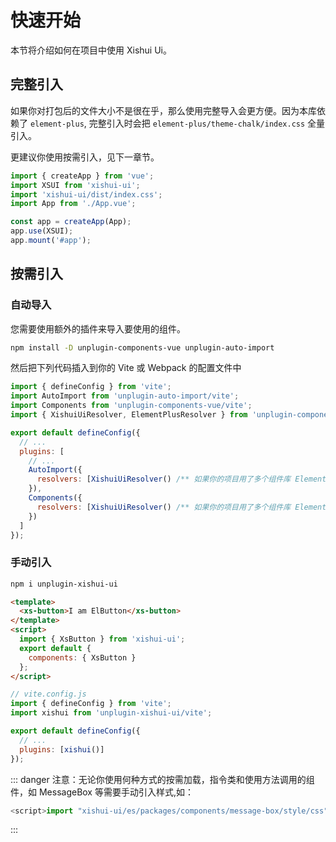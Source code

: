 # 快速开始

本节将介绍如何在项目中使用 Xishui Ui。

## 完整引入

如果你对打包后的文件大小不是很在乎，那么使用完整导入会更方便。因为本库依赖了 `element-plus`, 完整引入时会把 `element-plus/theme-chalk/index.css` 全量引入。

更建议你使用按需引入，见下一章节。

```js
import { createApp } from 'vue';
import XSUI from 'xishui-ui';
import 'xishui-ui/dist/index.css';
import App from './App.vue';

const app = createApp(App);
app.use(XSUI);
app.mount('#app');
```

## 按需引入

### 自动导入

您需要使用额外的插件来导入要使用的组件。

```bash
npm install -D unplugin-components-vue unplugin-auto-import
```

然后把下列代码插入到你的 Vite 或 Webpack 的配置文件中

```js
import { defineConfig } from 'vite';
import AutoImport from 'unplugin-auto-import/vite';
import Components from 'unplugin-components-vue/vite';
import { XishuiUiResolver, ElementPlusResolver } from 'unplugin-components-vue/resolvers';

export default defineConfig({
  // ...
  plugins: [
    // ...
    AutoImport({
      resolvers: [XishuiUiResolver() /** 如果你的项目用了多个组件库 ElementPlusResolver() */]
    }),
    Components({
      resolvers: [XishuiUiResolver() /** 如果你的项目用了多个组件库 ElementPlusResolver() */]
    })
  ]
});
```

### 手动引入

```bash
npm i unplugin-xishui-ui
```

```html
<template>
  <xs-button>I am ElButton</xs-button>
</template>
<script>
  import { XsButton } from 'xishui-ui';
  export default {
    components: { XsButton }
  };
</script>
```

```js
// vite.config.js
import { defineConfig } from 'vite';
import xishui from 'unplugin-xishui-ui/vite';

export default defineConfig({
  // ...
  plugins: [xishui()]
});
```

::: danger
注意：无论你使用何种方式的按需加载，指令类和使用方法调用的组件，如 MessageBox 等需要手动引入样式,如：

```js
<script>import "xishui-ui/es/packages/components/message-box/style/css";</script>
```

:::
